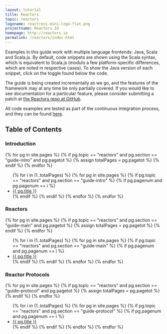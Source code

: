 ```yaml
---
layout: tutorial
title: Reactors
topic: reactors
logoname: reactress-mini-logo-flat.png
projectname: Reactors.IO
homepage: http://reactors.io
permalink: /reactors/index.html
---
```



Examples in this guide work with multiple language frontends: Java, Scala and
Scala.js. By default, code snippets are shown using the Scala syntax,
which is equivalent to Scala.js (modulo a few platform-specific differences,
which are noted in respective cases).
To show the Java version of each snippet, click on the toggle found below the code.

The guide is being created incrementally as we go,
and the features of the framework may at any time be only partially covered.
If you would like to see documentation for a particular feature,
please consider submitting a patch at
[the Reactors repo at GitHub](https://github.com/reactors-io/reactors).

All code examples are tested as part of the continuous integration process,
and they can be found
[here](https://github.com/reactors-io/reactors/tree/master/reactors).


## Table of Contents

### Introduction

{% for pg in site.pages %}
  {% if pg.topic == "reactors" and pg.section == "guide-intro" and pg.pagetot %}
    {% assign totalPages = pg.pagetot %}
  {% endif %}
{% endfor %}

<ul>
{% for i in (1..totalPages) %}
  {% for pg in site.pages %}
    {% if pg.topic == "reactors" and pg.section == "guide-intro" %}
      {% if pg.pagenum and pg.pagenum == i %}
        <li><a href="/tutorialdocs/{{ pg.url }}">{{ pg.title }}</a></li>
      {% endif %}
    {% endif %}
  {% endfor %}
{% endfor %}
</ul>


### Reactors

{% for pg in site.pages %}
  {% if pg.topic == "reactors" and pg.section == "guide-main" and pg.pagetot %}
    {% assign totalPages = pg.pagetot %}
  {% endif %}
{% endfor %}

<ul>
{% for i in (1..totalPages) %}
  {% for pg in site.pages %}
    {% if pg.topic == "reactors" and pg.section == "guide-main" %}
      {% if pg.pagenum and pg.pagenum == i %}
        <li><a href="/tutorialdocs/{{ pg.url }}">{{ pg.title }}</a></li>
      {% endif %}
    {% endif %}
  {% endfor %}
{% endfor %}
</ul>


### Reactor Protocols

{% for pg in site.pages %}
  {% if pg.topic == "reactors" and pg.section == "guide-protocol" and pg.pagetot %}
    {% assign totalPages = pg.pagetot %}
  {% endif %}
{% endfor %}

<ul>
{% for i in (1..totalPages) %}
  {% for pg in site.pages %}
    {% if pg.topic == "reactors" and pg.section == "guide-protocol" %}
      {% if pg.pagenum and pg.pagenum == i %}
        <li><a href="/tutorialdocs/{{ pg.url }}">{{ pg.title }}</a></li>
      {% endif %}
    {% endif %}
  {% endfor %}
{% endfor %}
</ul>


